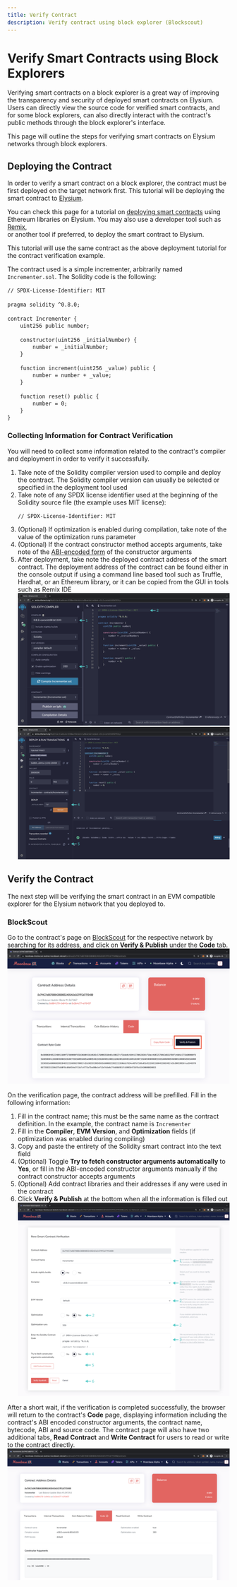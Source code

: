 ```yaml
---
title: Verify Contract
description: Verify contract using block explorer (Blockscout)
---
```


# Verify Smart Contracts using Block Explorers

Verifying smart contracts on a block explorer is a great way of improving the transparency and security of deployed
smart contracts on Elysium. Users can directly view the source code for verified smart contracts, and for some block
explorers, can also directly interact with the contract's public methods through the block explorer's interface.

This page will outline the steps for verifying smart contracts on Elysium networks through block explorers.

## Deploying the Contract

In order to verify a smart contract on a block explorer, the contract must be first deployed on the target network
first. This tutorial will be deploying the smart contract to [Elysium](/docs/networks/elysium-chain).

You can check this page for a tutorial on [deploying smart contracts](/docs/category/libraries) using Ethereum libraries
on Elysium. You may also use a developer tool such as [Remix](/docs/build/ethereum-api/dev_enviorments/remix),  
or another tool if preferred, to deploy the smart contract to Elysium.

This tutorial will use the same contract as the above deployment tutorial for the contract verification example.

The contract used is a simple incrementer, arbitrarily named `Incrementer.sol`. The Solidity code is the following:

```solidity
// SPDX-License-Identifier: MIT

pragma solidity ^0.8.0;

contract Incrementer {
    uint256 public number;

    constructor(uint256 _initialNumber) {
        number = _initialNumber;
    }

    function increment(uint256 _value) public {
        number = number + _value;
    }

    function reset() public {
        number = 0;
    }
}
```

### Collecting Information for Contract Verification

You will need to collect some information related to the contract's compiler and deployment in order to verify it
successfully.

1. Take note of the Solidity compiler version used to compile and deploy the contract. The Solidity compiler version can
   usually be selected or specified in the deployment tool used
2. Take note of any SPDX license identifier used at the beginning of the Solidity source file (the example uses MIT
   license):
    ```
    // SPDX-License-Identifier: MIT
    ```
3. (Optional) If optimization is enabled during compilation, take note of the value of the optimization runs parameter
4. (Optional) If the contract constructor method accepts arguments, take note of
   the [ABI-encoded form](https://docs.soliditylang.org/en/develop/abi-spec.html) of the constructor arguments
5. After deployment, take note the deployed contract address of the smart contract. The deployment address of the
   contract can be found either in the console output if using a command line based tool such as Truffle, Hardhat, or an
   Ethereum library, or it can be copied from the GUI in tools such as Remix IDE
   ![Example Compiler Options in Remix IDE](img/block-explorers/verify-contract-1.png)
   ![Contract Address in Remix IDE](img/block-explorers/verify-contract-2.png)

## Verify the Contract

The next step will be verifying the smart contract in an EVM compatible explorer for the Elysium network that you
deployed to.

### BlockScout

Go to the contract's page on [BlockScout](https://blockscout.elysiumchain.tech/) for the respective network by searching
for its address, and click on **Verify & Publish** under the **Code** tab.
![BlockScout Verify Button](img/block-explorers/verify-contract-6.png)

On the verification page, the contract address will be prefilled. Fill in the following information:

1. Fill in the contract name; this must be the same name as the contract definition. In the example, the contract name
   is `Incrementer`
2. Fill in the **Compiler**, **EVM Version**, and **Optimization** fields (if optimization was enabled during compiling)
3. Copy and paste the entirety of the Solidity smart contract into the text field
4. (Optional) Toggle **Try to fetch constructor arguments automatically** to **Yes**, or fill in the ABI-encoded
   constructor arguments manually if the contract constructor accepts arguments
5. (Optional) Add contract libraries and their addresses if any were used in the contract
6. Click **Verify & Publish** at the bottom when all the information is filled out
   ![BlockScout Verify Page](img/block-explorers/verify-contract-7.png)

After a short wait, if the verification is completed successfully, the browser will return to the contract's **Code**
page, displaying information including the contract's ABI encoded constructor arguments, the contract name, bytecode,
ABI and source code. The contract page will also have two additional tabs, **Read Contract** and **Write Contract** for
users to read or write to the contract directly.
![BlockScout Result Page](img/block-explorers/verify-contract-8.png)